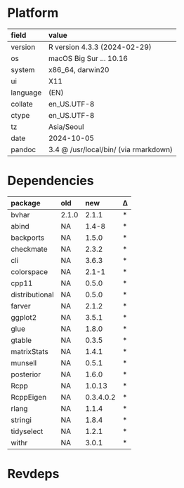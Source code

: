 # Platform

|field    |value                                 |
|:--------|:-------------------------------------|
|version  |R version 4.3.3 (2024-02-29)          |
|os       |macOS Big Sur ... 10.16               |
|system   |x86_64, darwin20                      |
|ui       |X11                                   |
|language |(EN)                                  |
|collate  |en_US.UTF-8                           |
|ctype    |en_US.UTF-8                           |
|tz       |Asia/Seoul                            |
|date     |2024-10-05                            |
|pandoc   |3.4 @ /usr/local/bin/ (via rmarkdown) |

# Dependencies

|package        |old   |new       |Δ  |
|:--------------|:-----|:---------|:--|
|bvhar          |2.1.0 |2.1.1     |*  |
|abind          |NA    |1.4-8     |*  |
|backports      |NA    |1.5.0     |*  |
|checkmate      |NA    |2.3.2     |*  |
|cli            |NA    |3.6.3     |*  |
|colorspace     |NA    |2.1-1     |*  |
|cpp11          |NA    |0.5.0     |*  |
|distributional |NA    |0.5.0     |*  |
|farver         |NA    |2.1.2     |*  |
|ggplot2        |NA    |3.5.1     |*  |
|glue           |NA    |1.8.0     |*  |
|gtable         |NA    |0.3.5     |*  |
|matrixStats    |NA    |1.4.1     |*  |
|munsell        |NA    |0.5.1     |*  |
|posterior      |NA    |1.6.0     |*  |
|Rcpp           |NA    |1.0.13    |*  |
|RcppEigen      |NA    |0.3.4.0.2 |*  |
|rlang          |NA    |1.1.4     |*  |
|stringi        |NA    |1.8.4     |*  |
|tidyselect     |NA    |1.2.1     |*  |
|withr          |NA    |3.0.1     |*  |

# Revdeps

